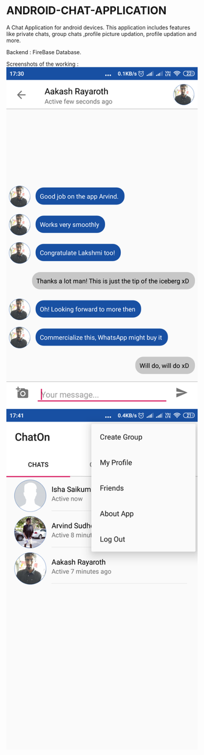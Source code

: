 # ANDROID-CHAT-APPLICATION
A Chat Application for android devices. This application includes features like private chats, group chats ,profile picture updation, profile updation and more. 

Backend : FireBase Database.

Screenshots of the working :
![alt text](https://github.com/arvinds97/ANDROID-CHAT-APPLICATION/blob/master/Screenshot_2019-04-13-17-30-53-327_com.example.dell.chaton.png)
![alt text](https://github.com/arvinds97/ANDROID-CHAT-APPLICATION/blob/master/Screenshot_2019-04-13-17-41-47-528_com.example.dell.chaton.png)


